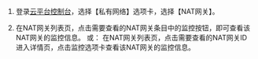 1) 登录[云平台控制台](http://console.tce.fsphere.cn/)，选择【私有网络】选项卡，选择【NAT网关】。

2) 在NAT网关列表页，点击需要查看的NAT网关条目中的监控按钮，即可查看该NAT网关的监控信息。
或：
在NAT网关列表页，点击需要查看的NAT网关ID进入详情页，点击监控选项卡查看该NAT网关的监控信息。